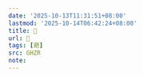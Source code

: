 ```yaml
---
date: '2025-10-13T11:31:51+08:00'
lastmod: '2025-10-14T06:42:24+08:00'
title: 󰪵
url: 󰪵
tags: [葩]
src: GHZR
note:
---
```

